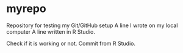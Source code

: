 # myrepo
Repository for testing my Git/GitHub setup
A line I wrote on my local computer 
A line written in R Studio.

Check if it is working or not.
Commit from R Studio.

